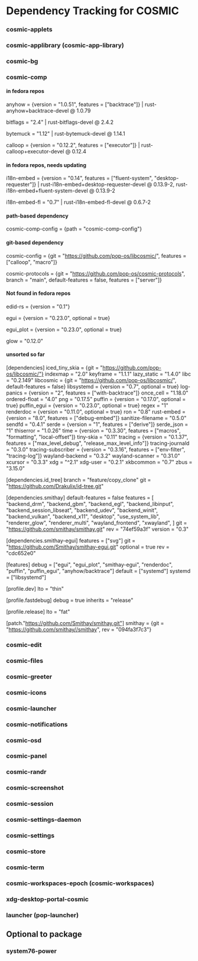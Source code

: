 # Dependency Tracking for COSMIC

### cosmic-applets

### cosmic-applibrary (cosmic-app-library)

### cosmic-bg

### cosmic-comp

#### in fedora repos

anyhow = {version = "1.0.51", features = ["backtrace"]} | rust-anyhow+backtrace-devel @ 1.0.79

bitflags = "2.4" | rust-bitflags-devel @ 2.4.2

bytemuck = "1.12" | rust-bytemuck-devel @ 1.14.1

calloop = {version = "0.12.2", features = ["executor"]} | rust-calloop+executor-devel @ 0.12.4

#### in fedora repos, needs updating

i18n-embed = {version = "0.14", features = ["fluent-system", "desktop-requester"]} | rust-i18n-embed+desktop-requester-devel @ 0.13.9-2, rust-i18n-embed+fluent-system-devel @ 0.13.9-2

i18n-embed-fl = "0.7" | rust-i18n-embed-fl-devel @ 0.6.7-2


#### path-based dependency

cosmic-comp-config = {path = "cosmic-comp-config"}

#### git-based dependency

cosmic-config = {git = "https://github.com/pop-os/libcosmic/", features = ["calloop", "macro"]}

cosmic-protocols = {git = "https://github.com/pop-os/cosmic-protocols", branch = "main", default-features = false, features = ["server"]}

#### Not found in fedora repos

edid-rs = {version = "0.1"}

egui = {version = "0.23.0", optional = true}

egui_plot = {version = "0.23.0", optional = true}

glow = "0.12.0"

#### unsorted so far
[dependencies]
iced_tiny_skia = {git = "https://github.com/pop-os/libcosmic/"}
indexmap = "2.0"
keyframe = "1.1.1"
lazy_static = "1.4.0"
libc = "0.2.149"
libcosmic = {git = "https://github.com/pop-os/libcosmic/", default-features = false}
libsystemd = {version = "0.7", optional = true}
log-panics = {version = "2", features = ["with-backtrace"]}
once_cell = "1.18.0"
ordered-float = "4.0"
png = "0.17.5"
puffin = {version = "0.17.0", optional = true}
puffin_egui = {version = "0.23.0", optional = true}
regex = "1"
renderdoc = {version = "0.11.0", optional = true}
ron = "0.8"
rust-embed = {version = "8.0", features = ["debug-embed"]}
sanitize-filename = "0.5.0"
sendfd = "0.4.1"
serde = {version = "1", features = ["derive"]}
serde_json = "1"
thiserror = "1.0.26"
time = {version = "0.3.30", features = ["macros", "formatting", "local-offset"]}
tiny-skia = "0.11"
tracing = {version = "0.1.37", features = ["max_level_debug", "release_max_level_info"]}
tracing-journald = "0.3.0"
tracing-subscriber = {version = "0.3.16", features = ["env-filter", "tracing-log"]}
wayland-backend = "0.3.2"
wayland-scanner = "0.31.0"
xcursor = "0.3.3"
xdg = "^2.1"
xdg-user = "0.2.1"
xkbcommon = "0.7"
zbus = "3.15.0"

[dependencies.id_tree]
branch = "feature/copy_clone"
git = "https://github.com/Drakulix/id-tree.git"

[dependencies.smithay]
default-features = false
features = [
  "backend_drm",
  "backend_gbm",
  "backend_egl",
  "backend_libinput",
  "backend_session_libseat",
  "backend_udev",
  "backend_winit",
  "backend_vulkan",
  "backend_x11",
  "desktop",
  "use_system_lib",
  "renderer_glow",
  "renderer_multi",
  "wayland_frontend",
  "xwayland",
]
git = "https://github.com/smithay/smithay.git"
rev = "74ef59a3f"
version = "0.3"

[dependencies.smithay-egui]
features = ["svg"]
git = "https://github.com/Smithay/smithay-egui.git"
optional = true
rev = "cdc652e0"

[features]
debug = ["egui", "egui_plot", "smithay-egui", "renderdoc", "puffin", "puffin_egui", "anyhow/backtrace"]
default = ["systemd"]
systemd = ["libsystemd"]

[profile.dev]
lto = "thin"

[profile.fastdebug]
debug = true
inherits = "release"

[profile.release]
lto = "fat"

[patch."https://github.com/Smithay/smithay.git"]
smithay = {git = "https://github.com/smithay//smithay", rev = "094fa3f7c3"}

### cosmic-edit

### cosmic-files

### cosmic-greeter

### cosmic-icons

### cosmic-launcher

### cosmic-notifications

### cosmic-osd

### cosmic-panel

### cosmic-randr

### cosmic-screenshot

### cosmic-session

### cosmic-settings-daemon

### cosmic-settings

### cosmic-store

### cosmic-term

### cosmic-workspaces-epoch (cosmic-workspaces)

### xdg-desktop-portal-cosmic

### launcher (pop-launcher)

## Optional to package

### system76-power